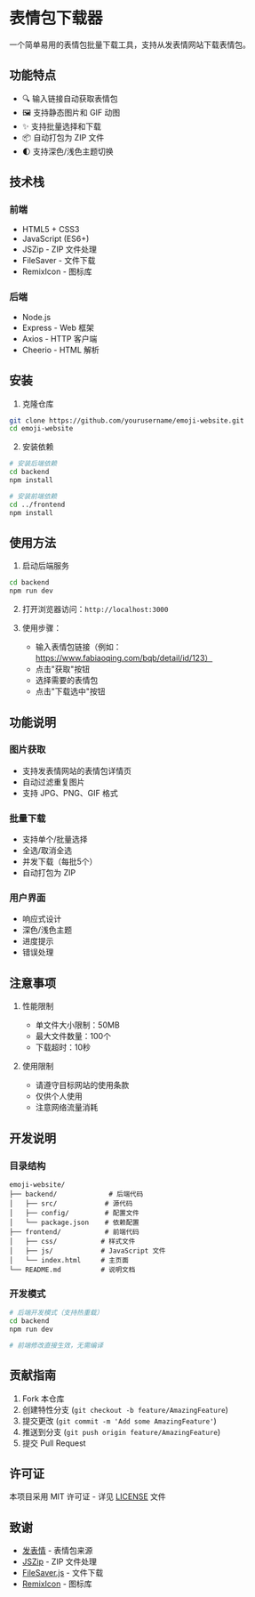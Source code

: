 # 表情包下载器

一个简单易用的表情包批量下载工具，支持从发表情网站下载表情包。

## 功能特点

- 🔍 输入链接自动获取表情包
- 🖼️ 支持静态图片和 GIF 动图
- ✨ 支持批量选择和下载
- 📦 自动打包为 ZIP 文件
- 🌓 支持深色/浅色主题切换

## 技术栈

### 前端
- HTML5 + CSS3
- JavaScript (ES6+)
- JSZip - ZIP 文件处理
- FileSaver - 文件下载
- RemixIcon - 图标库

### 后端
- Node.js
- Express - Web 框架
- Axios - HTTP 客户端
- Cheerio - HTML 解析

## 安装

1. 克隆仓库
```bash
git clone https://github.com/yourusername/emoji-website.git
cd emoji-website
```

2. 安装依赖
```bash
# 安装后端依赖
cd backend
npm install

# 安装前端依赖
cd ../frontend
npm install
```

## 使用方法

1. 启动后端服务
```bash
cd backend
npm run dev
```

2. 打开浏览器访问：`http://localhost:3000`

3. 使用步骤：
   - 输入表情包链接（例如：https://www.fabiaoqing.com/bqb/detail/id/123）
   - 点击"获取"按钮
   - 选择需要的表情包
   - 点击"下载选中"按钮

## 功能说明

### 图片获取
- 支持发表情网站的表情包详情页
- 自动过滤重复图片
- 支持 JPG、PNG、GIF 格式

### 批量下载
- 支持单个/批量选择
- 全选/取消全选
- 并发下载（每批5个）
- 自动打包为 ZIP

### 用户界面
- 响应式设计
- 深色/浅色主题
- 进度提示
- 错误处理

## 注意事项

1. 性能限制
   - 单文件大小限制：50MB
   - 最大文件数量：100个
   - 下载超时：10秒

2. 使用限制
   - 请遵守目标网站的使用条款
   - 仅供个人使用
   - 注意网络流量消耗

## 开发说明

### 目录结构
```
emoji-website/
├── backend/             # 后端代码
│   ├── src/            # 源代码
│   ├── config/         # 配置文件
│   └── package.json    # 依赖配置
├── frontend/           # 前端代码
│   ├── css/           # 样式文件
│   ├── js/            # JavaScript 文件
│   └── index.html     # 主页面
└── README.md          # 说明文档
```

### 开发模式
```bash
# 后端开发模式（支持热重载）
cd backend
npm run dev

# 前端修改直接生效，无需编译
```

## 贡献指南

1. Fork 本仓库
2. 创建特性分支 (`git checkout -b feature/AmazingFeature`)
3. 提交更改 (`git commit -m 'Add some AmazingFeature'`)
4. 推送到分支 (`git push origin feature/AmazingFeature`)
5. 提交 Pull Request

## 许可证

本项目采用 MIT 许可证 - 详见 [LICENSE](LICENSE) 文件

## 致谢

- [发表情](https://www.fabiaoqing.com/) - 表情包来源
- [JSZip](https://stuk.github.io/jszip/) - ZIP 文件处理
- [FileSaver.js](https://github.com/eligrey/FileSaver.js/) - 文件下载
- [RemixIcon](https://remixicon.com/) - 图标库